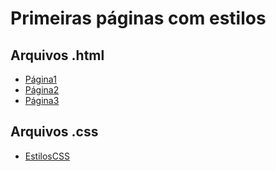 # Primeiras páginas com estilos

## Arquivos .html

- [Página1](./pagina1.html)
- [Página2](./pagina2.html)
- [Página3](./pagina3.html)

## Arquivos .css

- [EstilosCSS](./estilo3.css)
